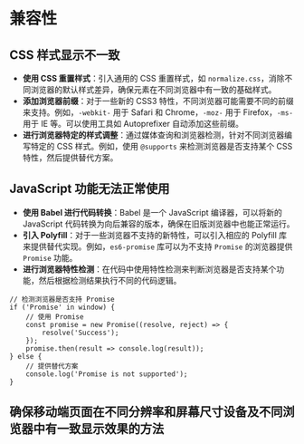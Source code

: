 # 兼容性

## **CSS 样式显示不一致**

* **使用 CSS 重置样式**：引入通用的 CSS 重置样式，如 `normalize.css`，消除不同浏览器的默认样式差异，确保元素在不同浏览器中有一致的基础样式。
* **添加浏览器前缀**：对于一些新的 CSS3 特性，不同浏览器可能需要不同的前缀来支持。例如，`-webkit-` 用于 Safari 和 Chrome，`-moz-` 用于 Firefox，`-ms-` 用于 IE 等。可以使用工具如 Autoprefixer 自动添加这些前缀。
* **进行浏览器特定的样式调整**：通过媒体查询和浏览器检测，针对不同浏览器编写特定的 CSS 样式。例如，使用 `@supports` 来检测浏览器是否支持某个 CSS 特性，然后提供替代方案。

## **JavaScript 功能无法正常使用**

* **使用 Babel 进行代码转换**：Babel 是一个 JavaScript 编译器，可以将新的 JavaScript 代码转换为向后兼容的版本，确保在旧版浏览器中也能正常运行。
* **引入 Polyfill**：对于一些浏览器不支持的新特性，可以引入相应的 Polyfill 库来提供替代实现。例如，`es6-promise` 库可以为不支持 `Promise` 的浏览器提供 `Promise` 功能。
* **进行浏览器特性检测**：在代码中使用特性检测来判断浏览器是否支持某个功能，然后根据检测结果执行不同的代码逻辑。

```
// 检测浏览器是否支持 Promise
if ('Promise' in window) {
    // 使用 Promise
    const promise = new Promise((resolve, reject) => {
        resolve('Success');
    });
    promise.then(result => console.log(result));
} else {
    // 提供替代方案
    console.log('Promise is not supported');
}
```

## 确保移动端页面在不同分辨率和屏幕尺寸设备及不同浏览器中有一致显示效果的方法

